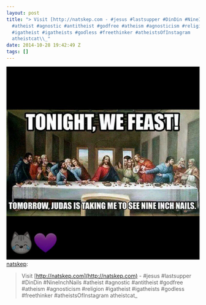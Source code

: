 ```yaml
---
layout: post
title: "> Visit [http://natskep.com - #jesus #lastsupper #DinDin #NineInchNails
  #atheist #agnostic #antitheist #godfree #atheism #agnosticism #religion
  #igatheist #igatheists #godless #freethinker #atheistsOfInstagram
  atheistcat\\_"
date: 2014-10-28 19:42:49 Z
tags: []
---
```

![](/media/2014/10/101192910164.jpg)
[natskep](http://natskep.tumblr.com/post/101009991705/visit-http-natskep-com-jesus-lastsupper):

> Visit [http://natskep.com](http://natskep.com) - #jesus #lastsupper #DinDin #NineInchNails #atheist #agnostic #antitheist #godfree #atheism #agnosticism #religion #igatheist #igatheists #godless #freethinker #atheistsOfInstagram atheistcat\_
